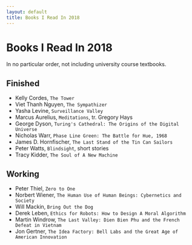 ```yaml
---
layout: default
title: Books I Read In 2018
---
```

# Books I Read In 2018

In no particular order, not including university course textbooks.

## Finished
- Kelly Cordes, `The Tower`
- Viet Thanh Nguyen, `The Sympathizer`
- Yasha Levine, `Surveillance Valley`
- Marcus Aurelius, `Meditations`, tr. Gregory Hays
- George Dyson, `Turing's Cathedral: The Origins of the Digital Universe`
- Nicholas Warr, `Phase Line Green: The Battle for Hue, 1968`
- James D. Hornfischer, `The Last Stand of the Tin Can Sailors`
- Peter Watts, `Blindsight`, short stories
- Tracy Kidder, `The Soul of A New Machine`

## Working
- Peter Thiel, `Zero to One`
- Norbert Wiener, `The Human Use of Human Beings: Cybernetics and Society`
- Will Mackin, `Bring Out the Dog`
- Derek Leben, `Ethics for Robots: How to Design A Moral Algorithm`
- Martin Windrow, `The Last Valley: Dien Bien Phu and the French Defeat in Vietnam`
- Jon Gertner, `The Idea Factory: Bell Labs and the Great Age of American Innovation`
